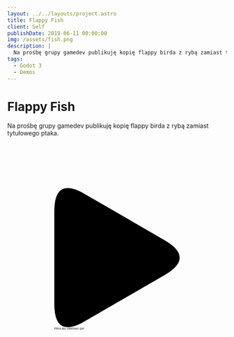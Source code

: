 ```yaml
---
layout: ../../layouts/project.astro
title: Flappy Fish
client: Self
publishDate: 2019-06-11 00:00:00
img: /assets/fish.png
description: |
  Na prośbę grupy gamedev publikuję kopię flappy birda z rybą zamiast tytułowego ptaka.
tags:
  - Godot 3
  - Demos
---
```


# Flappy Fish

Na prośbę grupy gamedev publikuję kopię flappy birda z rybą zamiast tytułowego ptaka.

<div style="position: relative; height:640px;">
<div class="play_iframe" data-src="https://kifner-mateusz.github.io/flappy-fish/build/Flappy%20Fish.html" data-img="/assets/fish.png" data-message="Kliknij aby załadować grę!" style="width: 720px; height: 1280px; min-width:720px; position: absolute; bottom: 50px; left: 50%; transform: translate(-50%, 0px) scale(0.4) translate(0px, 80%); background-image: url(&quot;/assets/fish.png&quot;);">     
  <svg xmlns:svg="http://www.w3.org/2000/svg" xmlns="http://www.w3.org/2000/svg" viewBox="0 0 71.942253 79.738464" version="1.1" class="svg_triangle"><path d="m 0,66.405133 v -53.0718 Q 0,-6.6666666 17.3205,3.3333333 L 63.282,29.869233 q 17.3205,10 0,20 l -45.9615,26.5359 Q 0,86.405133 0,66.405133" class="svg_triangle_path"></path></svg>
  <span>Kliknij aby załadować grę!</span>
</div>
</div>
